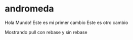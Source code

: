 # andromeda
Hola Mundo! Este es mi primer cambio
Este es otro cambio

Mostrando pull con rebase y sin rebase
